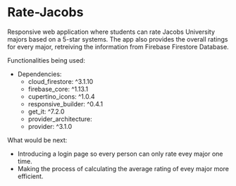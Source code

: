 # Rate-Jacobs

Responsive web application where students can rate Jacobs University majors based on a 5-star systems. The app also provides the overall ratings for every
major, retreiving the information from Firebase Firestore Database.
 
Functionalities being used:

- Dependencies:
  -   cloud_firestore: ^3.1.10
  -   firebase_core: ^1.13.1
  -   cupertino_icons: ^1.0.4
  -   responsive_builder: ^0.4.1
  -   get_it: ^7.2.0 
  -   provider_architecture:
  -   provider: ^3.1.0

What would be next:
- Introducing a login page so every person can only rate evey major one time.
- Making the process of calculating the average rating of evey major more efficient.
